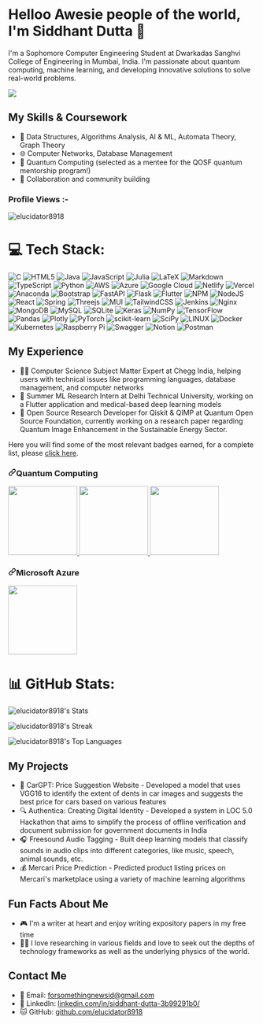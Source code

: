 # Helloo Awesie people of the world, I'm Siddhant Dutta 👋

I'm a Sophomore Computer Engineering Student at Dwarkadas Sanghvi College of Engineering in Mumbai, India. I'm passionate about quantum computing, machine learning, and developing innovative solutions to solve real-world problems. 

![](https://user-images.githubusercontent.com/74038190/212747903-e9bdf048-2dc8-41f9-b973-0e72ff07bfba.gif)

## My Skills & Coursework

- 🤖 Data Structures, Algorithms Analysis, AI & ML, Automata Theory, Graph Theory
- 🌐 Computer Networks, Database Management
- 🧠 Quantum Computing (selected as a mentee for the QOSF quantum mentorship program!)
- 🤝 Collaboration and community building

<p align="right"> <h3>Profile Views :-</h3> <img src="https://komarev.com/ghpvc/?username=elucidator8918&label=Profile%20views&color=0e75b6&style=flat"
    alt="elucidator8918" /> 
</p>

# 💻 Tech Stack:
![C](https://img.shields.io/badge/c-%2300599C.svg?style=for-the-badge&logo=c&logoColor=white) ![HTML5](https://img.shields.io/badge/html5-%23E34F26.svg?style=for-the-badge&logo=html5&logoColor=white) ![Java](https://img.shields.io/badge/java-%23ED8B00.svg?style=for-the-badge&logo=java&logoColor=white) ![JavaScript](https://img.shields.io/badge/javascript-%23323330.svg?style=for-the-badge&logo=javascript&logoColor=%23F7DF1E) 	![Julia](https://img.shields.io/badge/-Julia-9558B2?style=for-the-badge&logo=julia&logoColor=white) ![LaTeX](https://img.shields.io/badge/latex-%23008080.svg?style=for-the-badge&logo=latex&logoColor=white) ![Markdown](https://img.shields.io/badge/markdown-%23000000.svg?style=for-the-badge&logo=markdown&logoColor=white) ![TypeScript](https://img.shields.io/badge/typescript-%23007ACC.svg?style=for-the-badge&logo=typescript&logoColor=white) ![Python](https://img.shields.io/badge/python-3670A0?style=for-the-badge&logo=python&logoColor=ffdd54) ![AWS](https://img.shields.io/badge/AWS-%23FF9900.svg?style=for-the-badge&logo=amazon-aws&logoColor=white) ![Azure](https://img.shields.io/badge/azure-%230072C6.svg?style=for-the-badge&logo=azure-devops&logoColor=white) ![Google Cloud](https://img.shields.io/badge/Google%20Cloud-%234285F4.svg?style=for-the-badge&logo=google-cloud&logoColor=white) ![Netlify](https://img.shields.io/badge/netlify-%23000000.svg?style=for-the-badge&logo=netlify&logoColor=#00C7B7) ![Vercel](https://img.shields.io/badge/vercel-%23000000.svg?style=for-the-badge&logo=vercel&logoColor=white) ![Anaconda](https://img.shields.io/badge/Anaconda-%2344A833.svg?style=for-the-badge&logo=anaconda&logoColor=white) ![Bootstrap](https://img.shields.io/badge/bootstrap-%23563D7C.svg?style=for-the-badge&logo=bootstrap&logoColor=white) ![FastAPI](https://img.shields.io/badge/FastAPI-005571?style=for-the-badge&logo=fastapi) ![Flask](https://img.shields.io/badge/flask-%23000.svg?style=for-the-badge&logo=flask&logoColor=white) ![Flutter](https://img.shields.io/badge/Flutter-%2302569B.svg?style=for-the-badge&logo=Flutter&logoColor=white) ![NPM](https://img.shields.io/badge/NPM-%23000000.svg?style=for-the-badge&logo=npm&logoColor=white) ![NodeJS](https://img.shields.io/badge/node.js-6DA55F?style=for-the-badge&logo=node.js&logoColor=white) ![React](https://img.shields.io/badge/react-%2320232a.svg?style=for-the-badge&logo=react&logoColor=%2361DAFB) ![Spring](https://img.shields.io/badge/spring-%236DB33F.svg?style=for-the-badge&logo=spring&logoColor=white) ![Threejs](https://img.shields.io/badge/threejs-black?style=for-the-badge&logo=three.js&logoColor=white) ![MUI](https://img.shields.io/badge/MUI-%230081CB.svg?style=for-the-badge&logo=material-ui&logoColor=white) ![TailwindCSS](https://img.shields.io/badge/tailwindcss-%2338B2AC.svg?style=for-the-badge&logo=tailwind-css&logoColor=white) ![Jenkins](https://img.shields.io/badge/jenkins-%232C5263.svg?style=for-the-badge&logo=jenkins&logoColor=white) ![Nginx](https://img.shields.io/badge/nginx-%23009639.svg?style=for-the-badge&logo=nginx&logoColor=white) ![MongoDB](https://img.shields.io/badge/MongoDB-%234ea94b.svg?style=for-the-badge&logo=mongodb&logoColor=white) ![MySQL](https://img.shields.io/badge/mysql-%2300f.svg?style=for-the-badge&logo=mysql&logoColor=white) ![SQLite](https://img.shields.io/badge/sqlite-%2307405e.svg?style=for-the-badge&logo=sqlite&logoColor=white) ![Keras](https://img.shields.io/badge/Keras-%23D00000.svg?style=for-the-badge&logo=Keras&logoColor=white) ![NumPy](https://img.shields.io/badge/numpy-%23013243.svg?style=for-the-badge&logo=numpy&logoColor=white) ![TensorFlow](https://img.shields.io/badge/TensorFlow-%23FF6F00.svg?style=for-the-badge&logo=TensorFlow&logoColor=white) ![Pandas](https://img.shields.io/badge/pandas-%23150458.svg?style=for-the-badge&logo=pandas&logoColor=white) ![Plotly](https://img.shields.io/badge/Plotly-%233F4F75.svg?style=for-the-badge&logo=plotly&logoColor=white) ![PyTorch](https://img.shields.io/badge/PyTorch-%23EE4C2C.svg?style=for-the-badge&logo=PyTorch&logoColor=white) ![scikit-learn](https://img.shields.io/badge/scikit--learn-%23F7931E.svg?style=for-the-badge&logo=scikit-learn&logoColor=white) ![SciPy](https://img.shields.io/badge/SciPy-%230C55A5.svg?style=for-the-badge&logo=scipy&logoColor=%white) ![LINUX](https://img.shields.io/badge/Linux-FCC624?style=for-the-badge&logo=linux&logoColor=black) ![Docker](https://img.shields.io/badge/docker-%230db7ed.svg?style=for-the-badge&logo=docker&logoColor=white) ![Kubernetes](https://img.shields.io/badge/kubernetes-%23326ce5.svg?style=for-the-badge&logo=kubernetes&logoColor=white) ![Raspberry Pi](https://img.shields.io/badge/-RaspberryPi-C51A4A?style=for-the-badge&logo=Raspberry-Pi) ![Swagger](https://img.shields.io/badge/-Swagger-%23Clojure?style=for-the-badge&logo=swagger&logoColor=white) ![Notion](https://img.shields.io/badge/Notion-%23000000.svg?style=for-the-badge&logo=notion&logoColor=white) ![Postman](https://img.shields.io/badge/Postman-FF6C37?style=for-the-badge&logo=postman&logoColor=white)

## My Experience

- 👨‍💻 Computer Science Subject Matter Expert at Chegg India, helping users with technical issues like programming languages, database management, and computer networks
- 🌱 Summer ML Research Intern at Delhi Technical University, working on a Flutter application and medical-based deep learning models
- 🚀 Open Source Research Developer for Qiskit & QIMP at Quantum Open Source Foundation, currently working on a research paper regarding Quantum Image Enhancement in the Sustainable Energy Sector.

<p dir="auto">Here you will find some of the most relevant badges earned, for a complete list, please <a href="https://www.credly.com/users/siddhant-dutta/badges" rel="nofollow">click here</a>.</p>

<h3 dir="auto"><a id="user-content-project-management" class="anchor" aria-hidden="true" href="#project-management"><svg class="octicon octicon-link" viewBox="0 0 16 16" version="1.1" width="16" height="16" aria-hidden="true"><path fill-rule="evenodd" d="M7.775 3.275a.75.75 0 001.06 1.06l1.25-1.25a2 2 0 112.83 2.83l-2.5 2.5a2 2 0 01-2.83 0 .75.75 0 00-1.06 1.06 3.5 3.5 0 004.95 0l2.5-2.5a3.5 3.5 0 00-4.95-4.95l-1.25 1.25zm-4.69 9.64a2 2 0 010-2.83l2.5-2.5a2 2 0 012.83 0 .75.75 0 001.06-1.06 3.5 3.5 0 00-4.95 0l-2.5 2.5a3.5 3.5 0 004.95 4.95l1.25-1.25a.75.75 0 00-1.06-1.06l-1.25 1.25a2 2 0 01-2.83 0z"></path></svg></a>Quantum Computing</h3>

<a href="https://www.credly.com/badges/11b510c9-c998-4edf-8ffe-c6000f8139d7" rel="nofollow">
    <img src="https://images.credly.com/size/340x340/images/fcc8af64-3b96-45a2-b6a1-60da06f309f0/image.png" width="140" height="140" style="max-width: 100%;">
</a>

<a href="https://www.credly.com/badges/62f935a9-d808-475e-bf36-fa04cb874a44" rel="nofollow">
    <img src="https://images.credly.com/size/340x340/images/7f8d686d-dae3-4d9f-8275-fbd449b4008e/IBM_Certified_Associate_Developer_-_Quantum_Computation_using_Qiskit_v0.2X.png" width="140" height="140" style="max-width: 100%;">
</a>

<a href="https://www.credly.com/badges/f4e77709-b497-4707-b864-886a6d5a9861" rel="nofollow">
    <img src="https://images.credly.com/size/340x340/images/9ea2c759-2222-4b5d-80b7-6873e8def83b/image.png" width="140" height="140" style="max-width: 100%;">
</a>

<h3 dir="auto"><a id="user-content-project-management" class="anchor" aria-hidden="true" href="#project-management"><svg class="octicon octicon-link" viewBox="0 0 16 16" version="1.1" width="16" height="16" aria-hidden="true"><path fill-rule="evenodd" d="M7.775 3.275a.75.75 0 001.06 1.06l1.25-1.25a2 2 0 112.83 2.83l-2.5 2.5a2 2 0 01-2.83 0 .75.75 0 00-1.06 1.06 3.5 3.5 0 004.95 0l2.5-2.5a3.5 3.5 0 00-4.95-4.95l-1.25 1.25zm-4.69 9.64a2 2 0 010-2.83l2.5-2.5a2 2 0 012.83 0 .75.75 0 001.06-1.06 3.5 3.5 0 00-4.95 0l-2.5 2.5a3.5 3.5 0 004.95 4.95l1.25-1.25a.75.75 0 00-1.06-1.06l-1.25 1.25a2 2 0 01-2.83 0z"></path></svg></a>Microsoft Azure</h3>

<a href="https://www.credly.com/badges/9a29b213-dc47-4580-b065-72aa2734fe7c" rel="nofollow">
    <img src="https://images.credly.com/size/340x340/images/be8fcaeb-c769-4858-b567-ffaaa73ce8cf/image.png" width="140" height="140" style="max-width: 100%;">
</a>

# 📊 GitHub Stats:
![elucidator8918's Stats](https://github-readme-stats.vercel.app/api?username=elucidator8918&theme=vue-dark&show_icons=true&hide_border=true&count_private=true)

![elucidator8918's Streak](https://github-readme-streak-stats.herokuapp.com/?user=elucidator8918&theme=vue-dark&hide_border=true)

![elucidator8918's Top Languages](https://github-readme-stats.vercel.app/api/top-langs/?username=elucidator8918&theme=vue-dark&show_icons=true&hide_border=true&layout=compact)

## My Projects

- 🚗 CarGPT: Price Suggestion Website - Developed a model that uses VGG16 to identify the extent of dents in car images and suggests the best price for cars based on various features
- 🔍 Authentica: Creating Digital Identity - Developed a system in LOC 5.0 Hackathon that aims to simplify the process of offline verification and document submission for government documents in India
- 🎧 Freesound Audio Tagging - Built deep learning models that classify sounds in audio clips into different categories, like music, speech, animal sounds, etc.
- 💰 Mercari Price Prediction - Predicted product listing prices on Mercari's marketplace using a variety of machine learning algorithms

## Fun Facts About Me

- 🎮 I'm a writer at heart and enjoy writing expository papers in my free time
- 🧑‍🔬 I love researching in various fields and love to seek out the depths of technology frameworks as well as the underlying physics of the world.

## Contact Me

- 📧 Email: forsomethingnewsid@gmail.com
- 💼 LinkedIn: [linkedin.com/in/siddhant-dutta-3b99291b0/](https://www.linkedin.com/in/siddhant-dutta-30260315a/)
- 🐱 GitHub: [github.com/elucidator8918](https://github.com/elucidator8918)
